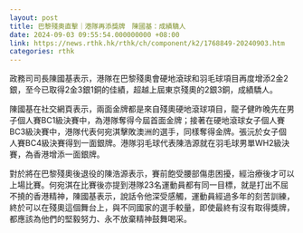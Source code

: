 ```yaml
---
layout: post
title: 巴黎殘奧直擊｜港隊再添獎牌　陳國基：成績驕人
date: 2024-09-03 09:55:54.000000000 +08:00
link: https://news.rthk.hk/rthk/ch/component/k2/1768849-20240903.htm
categories: rthk
---
```


政務司司長陳國基表示，港隊在巴黎殘奧會硬地滾球和羽毛球項目再度增添2金2銀，至今已取得2金3銀1銅的佳績，超越上屆東京殘奧的2銀3銅，成績驕人。

陳國基在社交網頁表示，兩面金牌都是來自殘奧硬地滾球項目，龍子健昨晚先在男子個人賽BC1級決賽中，為港隊奪得今屆首面金牌；接著在硬地滾球女子個人賽BC3級決賽中，港隊代表何宛淇擊敗澳洲的選手，同樣奪得金牌。張沅於女子個人賽BC4級決賽得到一面銀牌。港隊羽毛球代表陳浩源就在羽毛球男單WH2級決賽，為香港增添一面銀牌。

對於將在巴黎殘奧後退役的陳浩源表示，賽前飽受腰部傷患困擾，經治療後才可以上場比賽。何宛淇在比賽後亦提到港隊23名運動員都有同一目標，就是打出不屈不撓的香港精神，陳國基表示，說話令他深受感觸，運動員經過多年的刻苦訓練，終於可以在殘奧這個舞台上，與不同國家的選手較量，即使最終有沒有取得獎牌，都應該為他們的堅毅努力、永不放棄精神鼓舞喝采。
